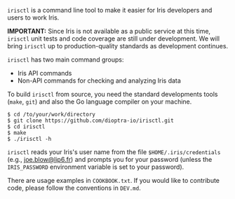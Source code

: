 

`irisctl` is a command line tool to make it easier for Iris developers
and users to work Iris.

**IMPORTANT:** Since Iris is not available as a public service at
this time, `irisctl` unit tests and code coverage are still under
development.  We will bring `irisctl` up to production-quality
standards as development continues.

`irisctl` has two main command groups:

  - Iris API commands
  - Non-API commands for checking and analyzing Iris data

To build `irisctl` from source, you need the standard developments
tools (`make`, `git`) and also the Go language compiler on your machine.
```
$ cd /to/your/work/directory
$ git clone https://github.com/dioptra-io/irisctl.git
$ cd irisctl
$ make
$ ./irisctl -h
```

`irisctl` reads your Iris's user name from the file
`$HOME/.iris/credentials` (e.g., joe.blow@lip6.fr) and prompts you
for your password (unless the `IRIS_PASSWORD` environment variable
is set to your password).

There are usage examples in `COOKBOOK.txt`.  If you would like to
contribute code, please follow the conventions in `DEV.md`.
